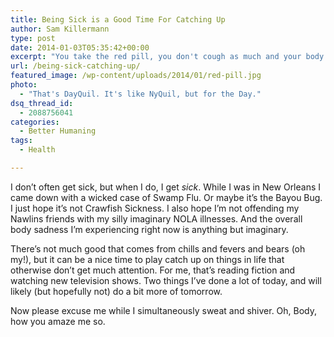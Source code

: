 ```yaml
---
title: Being Sick is a Good Time For Catching Up
author: Sam Killermann
type: post
date: 2014-01-03T05:35:42+00:00
excerpt: "You take the red pill, you don't cough as much and your body hurts a tiny bit less, and I show you how deep this rabbit hole goes."
url: /being-sick-catching-up/
featured_image: /wp-content/uploads/2014/01/red-pill.jpg
photo:
  - "That's DayQuil. It's like NyQuil, but for the Day."
dsq_thread_id:
  - 2088756041
categories:
  - Better Humaning
tags:
  - Health

---
```

I don&#8217;t often get sick, but when I do, I get _sick_. While I was in New Orleans I came down with a wicked case of Swamp Flu. Or maybe it&#8217;s the Bayou Bug. I just hope it&#8217;s not Crawfish Sickness. I also hope I&#8217;m not offending my Nawlins friends with my silly imaginary NOLA illnesses. And the overall body sadness I&#8217;m experiencing right now is anything but imaginary.

There&#8217;s not much good that comes from chills and fevers and bears (oh my!), but it can be a nice time to play catch up on things in life that otherwise don&#8217;t get much attention. For me, that&#8217;s reading fiction and watching new television shows. Two things I&#8217;ve done a lot of today, and will likely (but hopefully not) do a bit more of tomorrow.

Now please excuse me while I simultaneously sweat and shiver. Oh, Body, how you amaze me so.